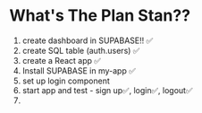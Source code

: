 # What's The Plan Stan??

1. create dashboard in SUPABASE!! ✅
2. create SQL table (auth.users) ✅
3. create a React app ✅
4. Install SUPABASE in my-app ✅
5. set up login component
6. start app and test - sign up✅, login✅, logout✅
7. 


